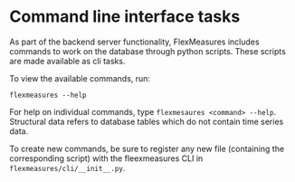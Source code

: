 # Command line interface tasks

As part of the backend server functionality, FlexMeasures includes commands to work on the database through python scripts.
These scripts are made available as cli tasks.

To view the available commands, run:

    flexmeasures --help  

For help on individual commands, type `flexmesaures <command> --help`.
Structural data refers to database tables which do not contain time series data.

To create new commands, be sure to register any new file (containing the corresponding script) with the fleexmeasures CLI in `flexmeasures/cli/__init__.py`.
